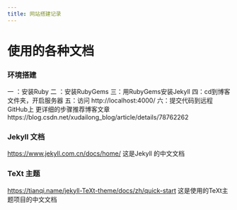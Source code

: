 ```yaml
---
title: 网站搭建记录
---
```


使用的各种文档
==========

### 环境搭建 ###

一 ：安装Ruby
二 ：安装RubyGems
三：用RubyGems安装Jekyll
四：cd到博客文件夹，开启服务器
五：访问 http://localhost:4000/
六：提交代码到远程GitHub上
更详细的步骤推荐博客文章https://blog.csdn.net/xudailong_blog/article/details/78762262



### Jekyll 文档 ###
https://www.jekyll.com.cn/docs/home/
这是Jekyll 的中文文档

### TeXt 主题 ###

https://tianqi.name/jekyll-TeXt-theme/docs/zh/quick-start
这是使用的TeXt主题项目的中文文档
